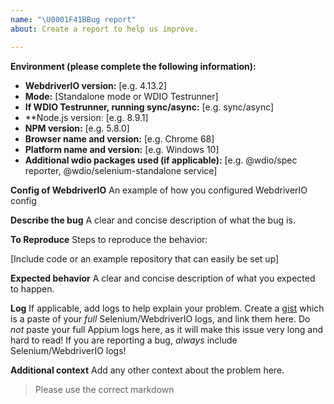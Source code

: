 ```yaml
---
name: "\U0001F41BBug report"
about: Create a report to help us improve.

---
```


**Environment (please complete the following information):**
 - **WebdriverIO version:** [e.g. 4.13.2]
 - **Mode:** [Standalone mode or WDIO Testrunner]
 - **If WDIO Testrunner, running sync/async:** [e.g. sync/async]
 - **Node.js version: [e.g. 8.9.1]
 - **NPM version:** [e.g. 5.8.0]
 - **Browser name and version:** [e.g. Chrome 68]
 - **Platform name and version:** [e.g. Windows 10]
 - **Additional wdio packages used (if applicable):** [e.g. @wdio/spec reporter, @wdio/selenium-standalone service]

**Config of WebdriverIO**
An example of how you configured WebdriverIO config

**Describe the bug**
A clear and concise description of what the bug is.

**To Reproduce**
Steps to reproduce the behavior:

[Include code or an example repository that can easily be set up]

**Expected behavior**
A clear and concise description of what you expected to happen.

**Log**
If applicable, add logs to help explain your problem.
Create a [gist](https://gist.github.com) which is a paste of your _full_ Selenium/WebdriverIO logs, and link them here. Do _not_ paste your full Appium logs here, as it will make this issue very long and hard to read! If you are reporting a bug, _always_ include Selenium/WebdriverIO logs!

**Additional context**
Add any other context about the problem here.

> Please use the correct markdown

